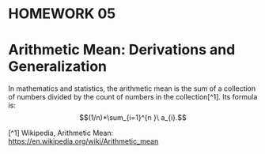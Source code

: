 # HOMEWORK 05

# Arithmetic Mean: Derivations and Generalization

In mathematics and statistics, the arithmetic mean is the sum of a collection of numbers divided by the count of numbers in the collection[^1].
Its formula is: $$(1/n)*\sum_{i=1}^{n }\ a_{i}.$$

[^1] Wikipedia, Arithmetic Mean: https://en.wikipedia.org/wiki/Arithmetic_mean
